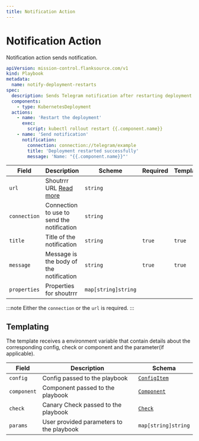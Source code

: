 ```yaml
---
title: Notification Action
---
```


# <Icon name="bell-dark"/> Notification Action

Notification action sends notification.

```yaml title="notify-deployment-restarts.yaml"
apiVersion: mission-control.flanksource.com/v1
kind: Playbook
metadata:
  name: notify-deployment-restarts
spec:
  description: Sends Telegram notification after restarting deployment
  components:
    - type: KubernetesDeployment
  actions:
    - name: 'Restart the deployment'
      exec:
        script: kubectl rollout restart {{.component.name}}
    - name: 'Send notification'
      notification:
        connection: connection://telegram/example
        title: 'Deployment restarted successfully'
        message: 'Name: "{{.component.name}}"'
```

| Field        | Description                                               | Scheme              | Required | Templatable |
| ------------ | --------------------------------------------------------- | ------------------- | -------- | ----------- |
| `url`        | Shoutrrr URL [Read more](../../notifications/overview.md) | `string`            |          |             |
| `connection` | Connection to use to send the notification                | `string`            |          |             |
| `title`      | Title of the notification                                 | `string`            | `true`   | `true`      |
| `message`    | Message is the body of the notification                   | `string`            | `true`   | `true`      |
| `properties` | Properties for shoutrrr                                   | `map[string]string` |          |             |

:::note
Either the `connection` or the `url` is required.
:::

## Templating

The template receives a environment variable that contain details about the corresponding config, check or component and the parameter(if applicable).

| Field       | Description                              | Schema                                       |
| ----------- | ---------------------------------------- | -------------------------------------------- |
| `config`    | Config passed to the playbook            | [`ConfigItem`](../references/config_item.md) |
| `component` | Component passed to the playbook         | [`Component`](../references/component.md)    |
| `check`     | Canary Check passed to the playbook      | [`Check`](../references/check.md)            |
| `params`    | User provided parameters to the playbook | `map[string]string`                          |
